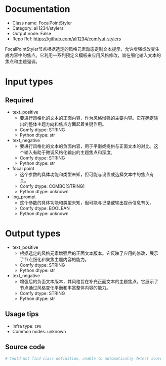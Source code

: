 
# Documentation
- Class name: FocalPointStyler
- Category: ali1234/stylers
- Output node: False
- Repo Ref: https://github.com/ali1234/comfyui-stylers

FocalPointStyler节点根据选定的风格元素动态定制文本提示，允许增强或改变生成内容中的焦点。它利用一系列预定义模板来应用风格修改，旨在细化输入文本的焦点和主题强调。

# Input types
## Required
- text_positive
    - 要进行风格化的文本的正面内容，作为风格增强的主要内容。它在确定输出的整体主题方向和焦点方面起着关键作用。
    - Comfy dtype: STRING
    - Python dtype: str
- text_negative
    - 要进行风格化的文本的负面内容，用于平衡或提供与正面文本的对比。这个输入有助于微调风格化输出的主题焦点和深度。
    - Comfy dtype: STRING
    - Python dtype: str
- focal point
    - 这个参数的具体功能和类型未知，但可能与设置或选择文本中的焦点有关。
    - Comfy dtype: COMBO[STRING]
    - Python dtype: unknown
- log_prompt
    - 这个参数的具体功能和类型未知，但可能与记录或输出提示信息有关。
    - Comfy dtype: BOOLEAN
    - Python dtype: unknown

# Output types
- text_positive
    - 根据选定的风格元素增强后的正面文本版本。它反映了应用的修改，展示了节点细化和聚焦主题内容的能力。
    - Comfy dtype: STRING
    - Python dtype: str
- text_negative
    - 增强后的负面文本版本，其风格旨在补充正面文本的主题焦点。它展示了节点通过风格变化平衡和丰富整体内容的能力。
    - Comfy dtype: STRING
    - Python dtype: str


## Usage tips
- Infra type: `CPU`
- Common nodes: unknown


## Source code
```python
# Could not find class definition, unable to automatically detect source code
```
